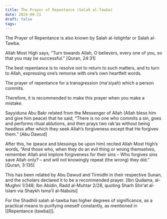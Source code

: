 ```yaml
---
title: The Prayer of Repentance (Salah al-Tawba)
date: 2024-09-21
draft: false
tags:
---
```

The Prayer of Repentance is also known by Salah al-Istighfar or Salah al-Tawba. 

Allah Most High says, “Turn towards Allah, O believers, every one of you, so that you may be successful.” [Quran, 24:31]

The best repentance is to resolve not to return to such matters, and to turn to Allah, expressing one’s remorse with one’s own heartfelt words.

The prayer of repentance for a transgression (ma'siyah) which a person commits.

Therefore, it is recommended to make this prayer when you make a mistake.

Sayyiduna Abu Bakr related from the Messenger of Allah (Allah bless him and give him peace) that he said, “There is no one who commits a sin, goes and performs ritual ablutions, and then prays two rak‘as without being heedless after which they seek Allah’s forgiveness except that He forgives them.” [Abu Dawud]

After this, he (peace and blessings be upon him) recited Allah Most High’s words, “And those who, when they do an evil thing or wrong themselves, remember Allah and implore forgiveness for their sins – Who forgives sins save Allah only? – and will not knowingly repeat (the wrong) they did.” [Quran, 3:135]

This has been related by Abu Dawud and Tirmidhi in their respective Sunan, and the scholars declared it to be a recommended prayer. [Ibn Qudama, al-Mughni 1/348; Ibn Abidin, Radd al-Muhtar 2/28, quoting Sharh Shir‘at al-Islam via Shaykh Isma‘il al-Nabulsi]

For the Shadhili salah al-tawba has higher degrees of significance, as a practical means to purifying oneself constantly, as mentioned in [[Repentance (tawba)]].



